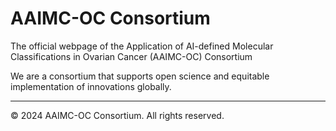 # AAIMC-OC Consortium

The official webpage of the Application of AI-defined Molecular Classifications in Ovarian Cancer (AAIMC-OC) Consortium

We are a consortium that supports open science and equitable implementation of innovations globally.

---
© 2024 AAIMC-OC Consortium. All rights reserved.
